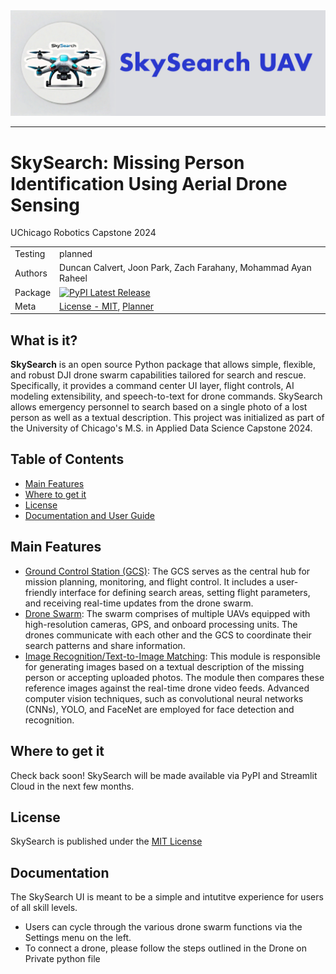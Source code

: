 <picture align="left">
  <source media="(prefers-color-scheme: dark)" srcset="media/images/SkySearch_Logos/SkySearchLogo5_WithText.png">
  <img alt="SkySearch Logo" src="media/images/SkySearch_Logos/SkySearchLogo5_WithText.png">
</picture>

-------------
# SkySearch: Missing Person Identification Using Aerial Drone Sensing
UChicago Robotics Capstone 2024

| | |
| --- | --- |
| Testing | planned |
| Authors | Duncan Calvert, Joon Park, Zach Farahany, Mohammad Ayan Raheel|
| Package | [![PyPI Latest Release](https://img.shields.io/pypi/v/pandas.svg)](https://pypi.org)|
| Meta | [License - MIT](https://github.com/DonutsDuncan/SkySearch_UAV/blob/main/LICENSE), [Planner](https://tasks.office.com/uchicagoedu.onmicrosoft.com/en-US/Home/Planner/#/plantaskboard?groupId=628cb9c8-9d50-4637-bf24-97c6dc69dcd0&planId=NsaYBJB_O0yTWmSdtJf0t2QAHnMA) |


## What is it?

**SkySearch** is an open source Python package that allows simple, flexible, and robust DJI drone swarm capabilities tailored for search and rescue. Specifically, it provides a command center UI layer, flight controls, AI modeling extensibility, and speech-to-text for drone commands. SkySearch allows emergency personnel to search based on a single photo of a lost person as well as a textual description. This project was initialized as part of the University of Chicago's M.S. in Applied Data Science Capstone 2024.

## Table of Contents

- [Main Features](#main-features)
- [Where to get it](#where-to-get-it)
- [License](#license)
- [Documentation and User Guide](#documentation)

## Main Features

* <ins>Ground Control Station (GCS)</ins>: The GCS serves as the central hub for mission planning, monitoring, and flight control. It includes a user-friendly interface for defining search areas, setting flight parameters, and receiving real-time updates from the drone swarm.
* <ins>Drone Swarm</ins>: The swarm comprises of multiple UAVs equipped with high-resolution cameras, GPS, and onboard processing units. The drones communicate with each other and the GCS to coordinate their search patterns and share information.
* <ins>Image Recognition/Text-to-Image Matching</ins>: This module is responsible for generating images based on a textual description of the missing person or accepting uploaded photos. The module then compares these reference images against the real-time drone video feeds. Advanced computer vision techniques, such as convolutional neural networks (CNNs), YOLO, and FaceNet are employed for face detection and recognition. 

## Where to get it

Check back soon! SkySearch will be made available via PyPI and Streamlit Cloud in the next few months.

## License

SkySearch is published under the [MIT License](https://github.com/DonutsDuncan/SkySearch_UAV/blob/main/LICENSE)

## Documentation

The SkySearch UI is meant to be a simple and intutitve experience for users of all skill levels. 
* Users can cycle through the various drone swarm functions via the Settings menu on the left.
* To connect a drone, please follow the steps outlined in the Drone on Private python file


